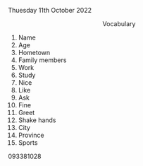 Thuesday 11th October 2022

<center>Vocabulary</center>

1. Name
2. Age
3. Hometown
4. Family members
5. Work
6. Study
7. Nice
8. Like
9. Ask
10. Fine
11. Greet
12. Shake hands
13. City
14. Province
15. Sports

093381028